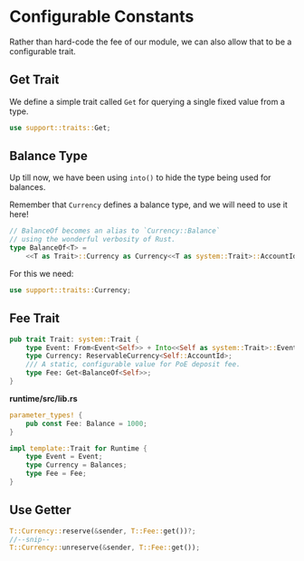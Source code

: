 # Configurable Constants

Rather than hard-code the fee of our module, we can also allow that to be a configurable trait.

## Get Trait

We define a simple trait called `Get` for querying a single fixed value from a type.

```rust
use support::traits::Get;
```

## Balance Type

Up till now, we have been using `into()` to hide the type being used for balances.

Remember that `Currency` defines a balance type, and we will need to use it here!

```rust
// BalanceOf becomes an alias to `Currency::Balance`
// using the wonderful verbosity of Rust.
type BalanceOf<T> =
	<<T as Trait>::Currency as Currency<<T as system::Trait>::AccountId>>::Balance;
```

For this we need:

```rust
use support::traits::Currency;
```

<!-- slide:break -->

## Fee Trait

```rust
pub trait Trait: system::Trait {
	type Event: From<Event<Self>> + Into<<Self as system::Trait>::Event>;
	type Currency: ReservableCurrency<Self::AccountId>;
	/// A static, configurable value for PoE deposit fee.
	type Fee: Get<BalanceOf<Self>>;
}
```

**runtime/src/lib.rs**

```rust
parameter_types! {
	pub const Fee: Balance = 1000;
}

impl template::Trait for Runtime {
	type Event = Event;
	type Currency = Balances;
	type Fee = Fee;
}
```

## Use Getter

```rust
T::Currency::reserve(&sender, T::Fee::get())?;
//--snip--
T::Currency::unreserve(&sender, T::Fee::get());
```
